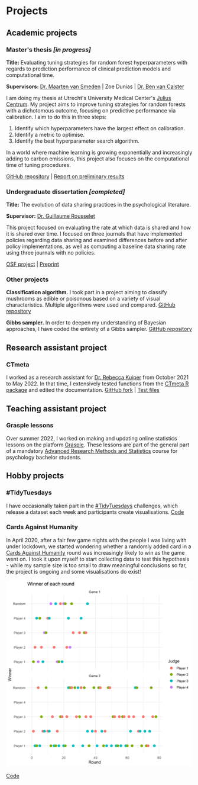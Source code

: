 # Projects

## Academic projects

### Master's thesis *[in progress]*

**Title:** Evaluating tuning strategies for random forest hyperparameters with regards to prediction performance of clinical prediction models and computational time.

**Supervisors:** [Dr. Maarten van Smeden](http://mvansmeden.net/) \| Zoe Dunias \| [Dr. Ben van Calster](https://www.universiteitleiden.nl/en/staffmembers/ben-van-calster#tab-1)

I am doing my thesis at Utrecht's University Medical Center's [Julius Centrum](https://juliuscentrum.umcutrecht.nl/en/). My project aims to improve tuning strategies for random forests with a dichotomous outcome, focusing on predictive performance via calibration. I aim to do this in three steps:

1. Identify which hyperparameters have the largest effect on calibration.
2. Identify a metric to optimise.
3. Identify the best hyperparameter search algorithm.

In a world where machine learning is growing exponentially and increasingly adding to carbon emissions, this project also focuses on the computational time of tuning procedures.

[GitHub repository](https://github.com/judithneve/HyperparameterTuning) \| <a href="https://judithneve.github.io/HyperparameterTuningPreliminaryResults.pdf" target="_blank">Report on preliminary results</a>

### Undergraduate dissertation *[completed]*

**Title:** The evolution of data sharing practices in the psychological literature.

**Supervisor:** [Dr. Guillaume Rousselet](https://www.gla.ac.uk/schools/psychologyneuroscience/staff/guillaumerousselet/)

This project focused on evaluating the rate at which data is shared and how it is shared over time. I focused on three journals that have implemented policies regarding data sharing and examined differences before and after policy implementations, as well as computing a baseline data sharing rate using three journals with no policies.

[OSF project](https://osf.io/567vb/) \| [Preprint](https://psyarxiv.com/3xdja)

### Other projects

**Classification algorithm.** I took part in a project aiming to classify mushrooms as edible or poisonous based on a variety of visual characteristics. Multiple algorithms were used and compared.
[GitHub repository](https://github.com/judithneve/Getting-High-or-Die/blob/main/Group1_Assignment2_report.Rmd)

**Gibbs sampler.** In order to deepen my understanding of Bayesian approaches, I have coded the entirety of a Gibbs sampler.
[GitHub repository](https://github.com/judithneve/GibbsSampler)

## Research assistant project

### CTmeta

I worked as a research assistant for [Dr. Rebecca Kuiper](https://www.uu.nl/medewerkers/RMKuiper) from October 2021 to May 2022. In that time, I extensively tested functions from the [CTmeta R package](https://rdrr.io/github/rebeccakuiper/CTmeta/) and edited the documentation.
[GitHub fork](https://github.com/judithneve/CTmeta) \| [Test files](https://github.com/judithneve/testingCTmeta)

## Teaching assistant project

### Grasple lessons

Over summer 2022, I worked on making and updating online statistics lessons on the platform [Grasple](https://www.grasple.com/). These lessons are part of the general part of a mandatory [Advanced Research Methods and Statistics](https://osiris.uu.nl/osiris_student_uuprd/OnderwijsCatalogusSelect.do?selectie=cursus&cursus=201900104&collegejaar=2020&taal=en) course for psychology bachelor students.

## Hobby projects

### \#TidyTuesdays

I have occasionally taken part in the [#TidyTuesdays](https://github.com/rfordatascience/tidytuesday) challenges, which release a dataset each week and participants create visualisations.
[Code](https://github.com/judithneve/Tidy-Tuesdays)

### Cards Against Humanity

In April 2020, after a fair few game nights with the people I was living with under lockdown, we started wondering whether a randomly added card in a [Cards Against Humanity](https://en.wikipedia.org/wiki/Cards_Against_Humanity) round was increasingly likely to win as the game went on. I took it upon myself to start collecting data to test this hypothesis - while my sample size is too small to draw meaningful conclusions so far, the project is ongoing and some visualisations do exist!

![](img/winners.png)

[Code](https://github.com/judithneve/CardsAgainstHumanity)
